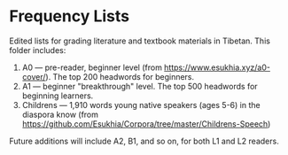 # Frequency Lists 

Edited lists for grading literature and textbook materials in Tibetan. This folder includes: 

1) A0 — pre-reader, beginner level (from https://www.esukhia.xyz/a0-cover/). The top 200 headwords for beginners. 
2) A1 — beginner "breakthrough" level. The top 500 headwords for beginning learners. 
3) Childrens — 1,910 words young native speakers (ages 5-6) in the diaspora know (from https://github.com/Esukhia/Corpora/tree/master/Childrens-Speech)

Future additions will include A2, B1, and so on, for both L1 and L2 readers. 

